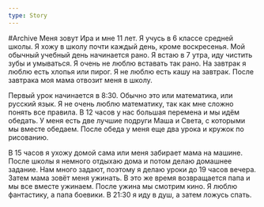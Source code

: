 ```yaml
---
type: Story
---
```

#Archive 
Меня зовут Ира и мне 11 лет. Я учусь в 6 классе средней школы. Я хожу в школу почти каждый день, кроме воскресенья. Мой обычный учебный день начинается рано. Я встаю в 7 утра, иду чистить зубы и умываться. Я очень не люблю вставать так рано. На завтрак я люблю есть хлопья или пирог. Я не люблю есть кашу на завтрак. После завтрака моя мама отвозит меня в школу.

Первый урок начинается в 8:30. Обычно это или математика, или русский язык. Я не очень люблю математику, так как мне сложно понять все правила. В 12 часов у нас большая перемена и мы идём обедать. У меня есть две лучшие подруги Маша и Света, с которыми мы вместе обедаем. После обеда у меня еще два урока и кружок по рисованию.

В 15 часов я ухожу домой сама или меня забирает мама на машине. После школы я немного отдыхаю дома и потом делаю домашнее задание. Нам много задают, поэтому я делаю уроки до 19 часов вечера. Затем мама зовёт меня ужинать. В это же время возвращается папа и мы все вместе ужинаем. После ужина мы смотрим кино. Я люблю фантастику, а папа боевики. В 21:30 я иду в душ, а затем ложусь спать.